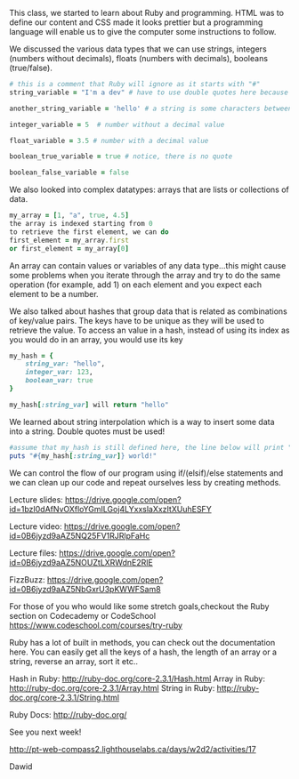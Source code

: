 This class, we started to learn about Ruby and programming. HTML was to define our content and CSS made it looks prettier but a programming language will enable us to give the computer some instructions to follow.

We discussed the various data types that we can use strings, integers (numbers without decimals), floats (numbers with decimals), booleans (true/false).

```ruby
# this is a comment that Ruby will ignore as it starts with "#"
string_variable = "I'm a dev" # have to use double quotes here because of the apostrophe

another_string_variable = 'hello' # a string is some characters between single or double quotes, sometimes, double quotes are the only option

integer_variable = 5  # number without a decimal value

float_variable = 3.5 # number with a decimal value

boolean_true_variable = true # notice, there is no quote

boolean_false_variable = false
```
We also looked into complex datatypes: arrays that are lists or collections of data.

```ruby
my_array = [1, "a", true, 4.5]
the array is indexed starting from 0
to retrieve the first element, we can do
first_element = my_array.first
or first_element = my_array[0]
```

An array can contain values or variables of any data type...this might cause some problems when you iterate through the array and try to do the same operation (for example, add 1) on each element and you expect each element to be a number.

We also talked about hashes that group data that is related as combinations of key/value pairs. The keys have to be unique as they will be used to retrieve the value. To access an value in a hash, instead of using its index as you would do in an array, you would use its key

```ruby
my_hash = {
    string_var: "hello",
    integer_var: 123,
    boolean_var: true
}

my_hash[:string_var] will return "hello"
```

We learned about string interpolation which is a way to insert some data into a string. Double quotes must be used!

```ruby
#assume that my_hash is still defined here, the line below will print "hello world!"
puts "#{my_hash[:string_var]} world!"
```

We can control the flow of our program using if/(elsif)/else statements and we can clean up our code and repeat ourselves less by creating methods.

Lecture slides: https://drive.google.com/open?id=1bzI0dAfNvOXfloYGmILGoj4LYxxslaXxzItXUuhESFY

Lecture video: https://drive.google.com/open?id=0B6jyzd9aAZ5NQ25FV1RJRlpFaHc

Lecture files: https://drive.google.com/open?id=0B6jyzd9aAZ5NOUZtLXRWdnE2RlE

FizzBuzz: https://drive.google.com/open?id=0B6jyzd9aAZ5NbGxrU3pKWWFSam8

For those of you who would like some stretch goals,checkout the Ruby section on Codecademy or CodeSchool https://www.codeschool.com/courses/try-ruby

Ruby has a lot of built in methods, you can check out the documentation here. You can easily get all the keys of a hash, the length of an array or a string, reverse an array, sort it etc..

Hash in Ruby: http://ruby-doc.org/core-2.3.1/Hash.html
Array in Ruby: http://ruby-doc.org/core-2.3.1/Array.html
String in Ruby: http://ruby-doc.org/core-2.3.1/String.html

Ruby Docs: http://ruby-doc.org/

See you next week!

http://pt-web-compass2.lighthouselabs.ca/days/w2d2/activities/17

Dawid